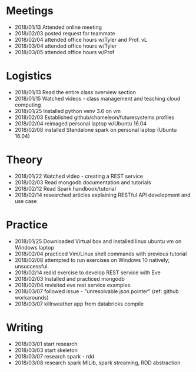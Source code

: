 # Meetings

* 2018/01/13 Attended online meeting
* 2018/02/03 posted request for teammate
* 2018/02/04 attended office hours w/Tyler and Prof. vL
* 2018/03/04 attended office hours w/Tyler
* 2018/03/05 attended office hours w/Prof

# Logistics
* 2018/01/13 Read the entire class overview section
* 2018/01/15 Watched videos - class management and teaching cloud computing
* 2018/01/25 Installed python venv 3.6 on vm
* 2018/02/03 Established github/chameleon/futuresystems profiles
* 2018/02/04 reimaged personal laptop w/Ubuntu 16.04
* 2018/02/08 installed Standalone spark on personal laptop (Ubuntu 16.04)  

# Theory
* 2018/01/22 Watched video - creating a REST service
* 2018/02/03 Read mongodb documentation and tutorials 
* 2018/02/12 Read Spark handbook/tutorial
* 2018/02/14 researched articles explaining RESTful API development and use case

# Practice
* 2018/01/25 Downloaded Virtual box and installed linux ubuntu vm on Windows laptop
* 2018/02/04 practiced Vim/Linux shell commands with previous tutorial
* 2018/02/08 attempted to run exercises on Windows 10 natively; unsuccessful.
* 2018/02/14 redid exercise to develop REST service with Eve
* 2018/02/03 Installed and practiced mongodb
* 2018/02/04 revisited eve rest service examples. 
* 2018/03/07 followed issue - "unresolvable json pointer" (ref: github workarounds)
* 2018/03/07 killrweather app from databricks compile

# Writing
* 2018/03/01 start research
* 2018/03/03 start skeleton
* 2018/03/07 research spark - rdd
* 2018/03/08 research spark MlLib, spark streaming, RDD abstraction


